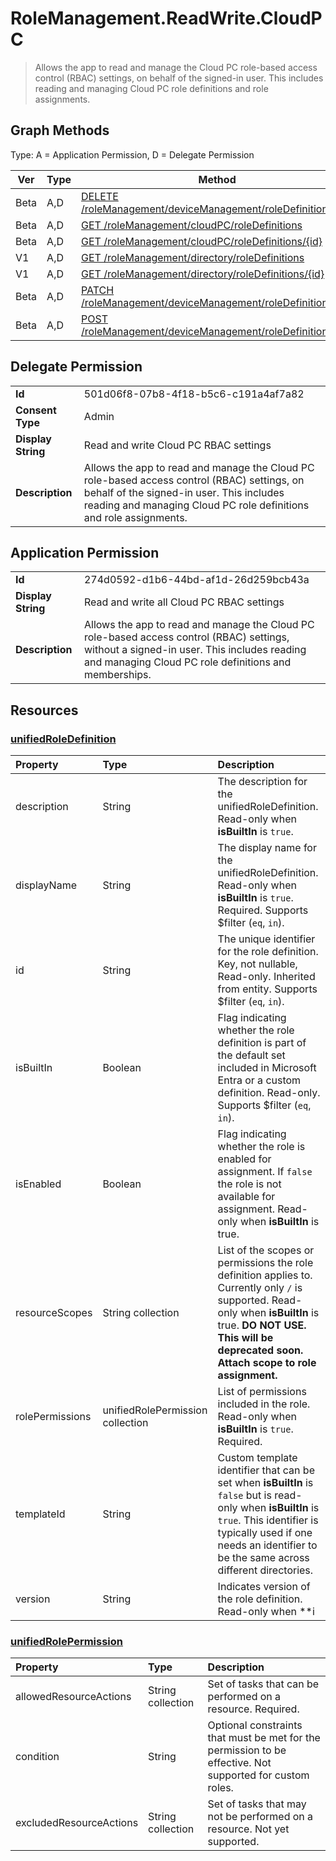 # RoleManagement.ReadWrite.CloudPC

> Allows the app to read and manage the Cloud PC role-based access control (RBAC) settings, on behalf of the signed-in user. This includes reading and managing Cloud PC role definitions and role assignments.
## Graph Methods

Type: A = Application Permission, D = Delegate Permission

|Ver|Type|Method|
|-------|----|------|
|Beta|A,D|[DELETE /roleManagement/deviceManagement/roleDefinitions/{id}](https://docs.microsoft.com/graph/api/unifiedroledefinition-delete?view=graph-rest-beta&tabs=http)|
|Beta|A,D|[GET /roleManagement/cloudPC/roleDefinitions](https://docs.microsoft.com/graph/api/rbacapplication-list-roledefinitions?view=graph-rest-beta&tabs=http)|
|Beta|A,D|[GET /roleManagement/cloudPC/roleDefinitions/{id}](https://docs.microsoft.com/graph/api/unifiedroledefinition-get?view=graph-rest-beta&tabs=http)|
|V1|A,D|[GET /roleManagement/directory/roleDefinitions](https://docs.microsoft.com/graph/api/rbacapplication-list-roledefinitions?view=graph-rest-1.0&tabs=http)|
|V1|A,D|[GET /roleManagement/directory/roleDefinitions/{id}](https://docs.microsoft.com/graph/api/unifiedroledefinition-get?view=graph-rest-1.0&tabs=http)|
|Beta|A,D|[PATCH /roleManagement/deviceManagement/roleDefinitions/{id}](https://docs.microsoft.com/graph/api/unifiedroledefinition-update?view=graph-rest-beta&tabs=http)|
|Beta|A,D|[POST /roleManagement/deviceManagement/roleDefinitions](https://docs.microsoft.com/graph/api/rbacapplication-post-roledefinitions?view=graph-rest-beta&tabs=http)|
## Delegate Permission
|||
|-|-|
|**Id**|501d06f8-07b8-4f18-b5c6-c191a4af7a82|
|**Consent Type**|Admin|
|**Display String**|Read and write Cloud PC RBAC settings|
|**Description**|Allows the app to read and manage the Cloud PC role-based access control (RBAC) settings, on behalf of the signed-in user. This includes reading and managing Cloud PC role definitions and role assignments.|
## Application Permission
|||
|-|-|
|**Id**|274d0592-d1b6-44bd-af1d-26d259bcb43a|
|**Display String**|Read and write all Cloud PC RBAC settings|
|**Description**|Allows the app to read and manage the Cloud PC role-based access control (RBAC) settings, without a signed-in user. This includes reading and managing Cloud PC role definitions and memberships.|
## Resources
### [unifiedRoleDefinition ](https://docs.microsoft.com/graph/api/resources/unifiedroledefinition?view=graph-rest-1.0&tabs=http)
| Property     | Type        | Description |
|:-------------|:------------|:------------|
|description|String| The description for the unifiedRoleDefinition. Read-only when **isBuiltIn** is `true`. |
|displayName|String| The display name for the unifiedRoleDefinition. Read-only when **isBuiltIn** is `true`. Required.  Supports $filter (`eq`, `in`).|
|id|String| The unique identifier for the role definition. Key, not nullable, Read-only. Inherited from entity. Supports $filter (`eq`, `in`). |
|isBuiltIn|Boolean| Flag indicating whether the role definition is part of the default set included in Microsoft Entra or a custom definition. Read-only. Supports $filter (`eq`, `in`). |
|isEnabled|Boolean| Flag indicating whether the role is enabled for assignment. If `false` the role is not available for assignment. Read-only when **isBuiltIn** is true. |
|resourceScopes|String collection| List of the scopes or permissions the role definition applies to. Currently only `/` is supported. Read-only when **isBuiltIn** is true. **DO NOT USE. This will be deprecated soon. Attach scope to role assignment.** | 
|rolePermissions|unifiedRolePermission collection| List of permissions included in the role. Read-only when **isBuiltIn** is `true`. Required. |
|templateId|String| Custom template identifier that can be set when **isBuiltIn** is `false` but is read-only when **isBuiltIn** is `true`. This identifier is typically used if one needs an identifier to be the same across different directories. |
|version|String| Indicates version of the role definition. Read-only when **i
### [unifiedRolePermission ](https://docs.microsoft.com/graph/api/resources/unifiedrolepermission?view=graph-rest-1.0&tabs=http)
| Property     | Type        | Description |
|:-------------|:------------|:------------|
|allowedResourceActions|String collection| Set of tasks that can be performed on a resource. Required. |
|condition|String| Optional constraints that must be met for the permission to be effective. Not supported for custom roles.|
|excludedResourceActions|String collection| Set of tasks that may not be performed on a resource. Not yet supported. |
